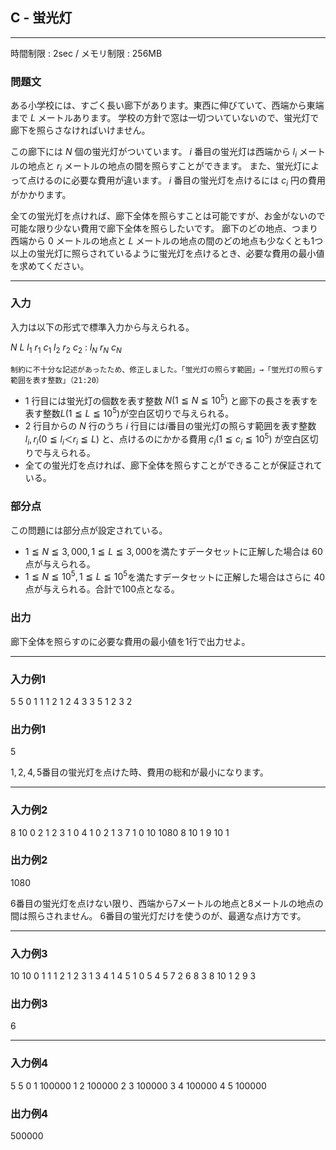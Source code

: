 ## C - 蛍光灯

----------

時間制限 : 2sec / メモリ制限 : 256MB

### 問題文

ある小学校には、すごく長い廊下があります。東西に伸びていて、西端から東端まで $L$ メートルあります。
学校の方針で窓は一切ついていないので、蛍光灯で廊下を照らさなければいけません。

この廊下には $N$ 個の蛍光灯がついています。 $i$ 番目の蛍光灯は西端から $l_i$ メートルの地点と $r_i$ メートルの地点の間を照らすことができます。
また、蛍光灯によって点けるのに必要な費用が違います。 $i$ 番目の蛍光灯を点けるには $c_i$ 円の費用がかかります。

全ての蛍光灯を点ければ、廊下全体を照らすことは可能ですが、お金がないので可能な限り少ない費用で廊下全体を照らしたいです。
廊下のどの地点、つまり西端から $0$ メートルの地点と $L$ メートルの地点の間のどの地点も少なくとも1つ以上の蛍光灯に照らされているように蛍光灯を点けるとき、必要な費用の最小値を求めてください。

----------

### 入力

入力は以下の形式で標準入力から与えられる。

>
$N$ $L$
$l_1$ $r_1$ $c_1$
$l_2$ $r_2$ $c_2$
:
$l_N$ $r_N$ $c_N$



    制約に不十分な記述があったため、修正しました。「蛍光灯の照らす範囲」→「蛍光灯の照らす範囲を表す整数」（21:20）


* $1$ 行目には蛍光灯の個数を表す整数 $N (1 ≦ N ≦ 10^5)$ と廊下の長さを表すを表す整数$L(1 ≦ L ≦ 10^5)$が空白区切りで与えられる。
* $2$ 行目からの $N$ 行のうち $i$ 行目には$i$番目の蛍光灯の照らす範囲を表す整数 $l_i, r_i (0 ≦ l_i ＜ r_i ≦ L)$ と、点けるのにかかる費用 $c_i (1 ≦ c_i ≦ 10^5)$ が空白区切りで与えられる。
* 全ての蛍光灯を点ければ、廊下全体を照らすことができることが保証されている。
### 部分点

この問題には部分点が設定されている。

* $1 ≦ N ≦ 3,000 ,1 ≦ L ≦ 3,000$を満たすデータセットに正解した場合は $60$ 点が与えられる。
* $1 ≦ N ≦ 10^5 ,1 ≦ L ≦ 10^5$を満たすデータセットに正解した場合はさらに $40$ 点が与えられる。合計で$100$点となる。
### 出力

廊下全体を照らすのに必要な費用の最小値を1行で出力せよ。

----------

### 入力例1

>
5 5
0 1 1
1 2 1
2 4 3
3 5 1
2 3 2


### 出力例1

>
5


$1, 2, 4, 5$番目の蛍光灯を点けた時、費用の総和が最小になります。

----------

### 入力例2

>
8 10
0 2 1
2 3 1
0 4 1
0 2 1
3 7 1
0 10 1080
8 10 1
9 10 1


### 出力例2

>
1080


$6$番目の蛍光灯を点けない限り、西端から$7$メートルの地点と$8$メートルの地点の間は照らされません。
$6$番目の蛍光灯だけを使うのが、最適な点け方です。

----------

### 入力例3

>
10 10
0 1 1
1 2 1
2 3 1
3 4 1
4 5 1
0 5 4
5 7 2
6 8 3
8 10 1
2 9 3


### 出力例3

>
6


----------

### 入力例4

>
5 5
0 1 100000
1 2 100000
2 3 100000
3 4 100000
4 5 100000


### 出力例4

>
500000


